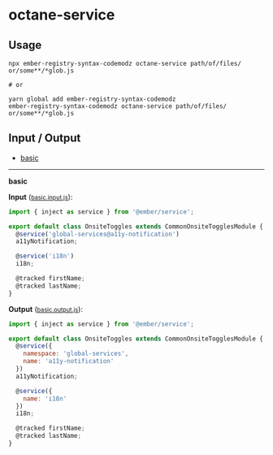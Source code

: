 # octane-service


## Usage

```
npx ember-registry-syntax-codemodz octane-service path/of/files/ or/some**/*glob.js

# or

yarn global add ember-registry-syntax-codemodz
ember-registry-syntax-codemodz octane-service path/of/files/ or/some**/*glob.js
```

## Input / Output

<!--FIXTURES_TOC_START-->
* [basic](#basic)
<!--FIXTURES_TOC_END-->

<!--FIXTURES_CONTENT_START-->
---
<a id="basic">**basic**</a>

**Input** (<small>[basic.input.js](transforms/octane-service/__testfixtures__/basic.input.js)</small>):
```js
import { inject as service } from '@ember/service';

export default class OnsiteToggles extends CommonOnsiteTogglesModule {
  @service('global-services@a11y-notification')
  a11yNotification;

  @service('i18n')
  i18n;

  @tracked firstName;
  @tracked lastName;
}

```

**Output** (<small>[basic.output.js](transforms/octane-service/__testfixtures__/basic.output.js)</small>):
```js
import { inject as service } from '@ember/service';

export default class OnsiteToggles extends CommonOnsiteTogglesModule {
  @service({
    namespace: 'global-services',
    name: 'a11y-notification'
  })
  a11yNotification;

  @service({
    name: 'i18n'
  })
  i18n;

  @tracked firstName;
  @tracked lastName;
}

```
<!--FIXTURES_CONTENT_END-->